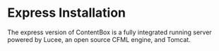 # Express Installation

The express version of ContentBox is a fully integrated running server powered by Lucee, an open source CFML engine, and Tomcat.  